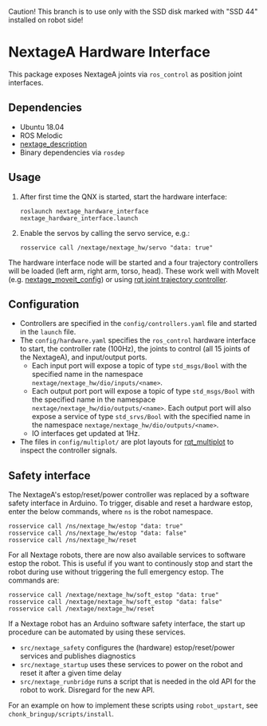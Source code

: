 Caution! This branch is to use only with the SSD disk marked with "SSD 44" installed on robot side!

# NextageA Hardware Interface

This package exposes NextageA joints via `ros_control` as position joint interfaces.

## Dependencies
 * Ubuntu 18.04
 * ROS Melodic
 * [nextage_description](https://github.com/ipab-slmc/nextage)
 * Binary dependencies via `rosdep`

## Usage

 1. After first time the QNX is started, start the hardware interface:
    ```
    roslaunch nextage_hardware_interface nextage_hardware_interface.launch
    ```
 1. Enable the servos by calling the servo service, e.g.:
    ```
    rosservice call /nextage/nextage_hw/servo "data: true"
    ```
The hardware interface node will be started and a four trajectory controllers will be loaded (left arm, right arm, torso, head). These work well with MoveIt (e.g. [nextage_moveit_config](https://github.com/ipab-slmc/nextage)) or using [rqt joint trajectory controller](http://wiki.ros.org/rqt_joint_trajectory_controller).

## Configuration

 * Controllers are specified in the `config/controllers.yaml` file and started in the `launch` file.
 * The `config/hardware.yaml` specifies the `ros_control` hardware interface to start, the controller rate (100Hz), the joints to control (all 15 joints of the NextageA), and input/output ports.
   * Each input port will expose a topic of type `std_msgs/Bool` with the specified name in the namespace `nextage/nextage_hw/dio/inputs/<name>`.
   * Each output port port will expose a topic of type `std_msgs/Bool` with the specified name in the namespace `nextage/nextage_hw/dio/outputs/<name>`. Each output port will also expose a service of type `std_srvs/Bool` with the specified name in the namespace `nextage/nextage_hw/dio/outputs/<name>`.
   * IO interfaces get updated at 1Hz.
 * The files in `config/multiplot/` are plot layouts for [rqt_multiplot](http://wiki.ros.org/rqt_multiplot) to inspect the controller signals.

## Safety interface
The NextageA's estop/reset/power controller was replaced by a software safety interface in Arduino. To trigger, disable and reset a hardware estop, enter the below commands, where ```ns``` is the robot namespace.
```
rosservice call /ns/nextage_hw/estop "data: true"
rosservice call /ns/nextage_hw/estop "data: false"
rosservice call /ns/nextage_hw/reset
```

For all Nextage robots, there are now also available services to software estop the robot. This is useful if you want to continously stop and start the robot during use without triggering the full emergency estop. The commands are:
```
rosservice call /nextage/nextage_hw/soft_estop "data: true"
rosservice call /nextage/nextage_hw/soft_estop "data: false"
rosservice call /nextage/nextage_hw/reset
```

If a Nextage robot has an Arduino software safety interface, the start up procedure can be automated by using these services.
- ```src/nextage_safety``` configures the (hardware) estop/reset/power services and publishes diagnostics
- ```src/nextage_startup``` uses these services to power on the robot and reset it after a given time delay
- ```src/nextage_runbridge``` runs a script that is needed in the old API for the robot to work. Disregard for the new API.

For an example on how to implement these scripts using ```robot_upstart```, see ```chonk_bringup/scripts/install```.
